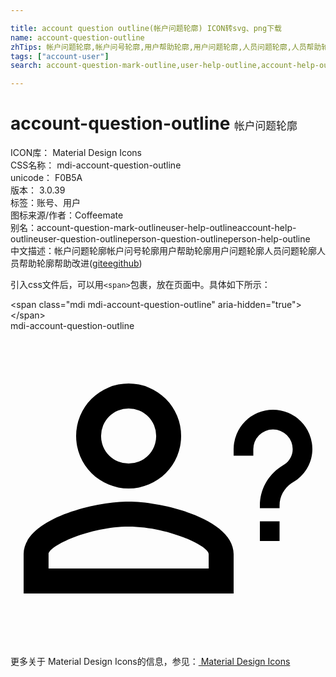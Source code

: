 ```yaml
---

title: account question outline(帐户问题轮廓) ICON转svg、png下载
name: account-question-outline
zhTips: 帐户问题轮廓,帐户问号轮廓,用户帮助轮廓,用户问题轮廓,人员问题轮廓,人员帮助轮廓
tags: ["account-user"]
search: account-question-mark-outline,user-help-outline,account-help-outline,user-question-outline,person-question-outline,person-help-outline

---
```


# account-question-outline  <small style="font-size: 60%;font-weight: 100">帐户问题轮廓</small>


<div class="detail-page">
<p>
<span>
ICON库：
<span class="badge-secondary badge">Material Design Icons</span> 
</span>
<br/>
<span>
CSS名称：
<span class="badge-secondary badge">mdi-account-question-outline</span> 
</span>
<br/>
<span>
unicode：
<span class="badge-secondary badge">F0B5A</span> 
<copy-btn content='F0B5A' btn-title=""></copy-btn>
<copy-btn :content='String.fromCodePoint(parseInt("F0B5A", 16))' btn-title="复制U"></copy-btn>
</span>
<br/>
<span>
版本：
<span class="badge-secondary badge">3.0.39</span> 
</span><br/><span>标签：<span class="badge-light badge"><router-link to="/tags/account-user.html">账号、用户</router-link></span></span>
<br/>
<span>图标来源/作者：<span class="badge-light badge">Coffeemate</span></span> 
<br/>
<span>别名：<span class="badge-light badge">account-question-mark-outline</span><span class="badge-light badge">user-help-outline</span><span class="badge-light badge">account-help-outline</span><span class="badge-light badge">user-question-outline</span><span class="badge-light badge">person-question-outline</span><span class="badge-light badge">person-help-outline</span></span><br/><span class="zh-detail">中文描述：<span class="badge-primary badge">帐户问题轮廓</span><span class="badge-primary badge">帐户问号轮廓</span><span class="badge-primary badge">用户帮助轮廓</span><span class="badge-primary badge">用户问题轮廓</span><span class="badge-primary badge">人员问题轮廓</span><span class="badge-primary badge">人员帮助轮廓</span><span class="help-link"><span>帮助改进</span>(<a href="https://gitee.com/liuwave/icon-helper/edit/master/json/material/account-question-outline.json" target="_blank" rel="noopener noreferrer">gitee</a><a href="https://github.com/liuwave/icon-helper/edit/master/json/material/account-question-outline.json" target="_blank" rel="noopener noreferrer">github</a></span>)</span><br/>
</p>
</div>
<div class="alert alert-dark">
  <i class="mdi mdi-account-question-outline mdi-48px"></i>
  <i class="mdi mdi-account-question-outline mdi-36px"></i>
  <i class="mdi mdi-account-question-outline mdi-24px"></i>
  <i class="mdi mdi-account-question-outline mdi-18px"></i>
</div>
<div>
  <p>引入css文件后，可以用<code>&lt;span&gt;</code>包裹，放在页面中。具体如下所示：    
  </p>
  <div class="alert alert-primary" style="font-size: 14px">
    &lt;span class="mdi mdi-account-question-outline" aria-hidden="true"&gt;&lt;/span&gt;
    <copy-btn content='<span class="mdi mdi-account-question-outline" aria-hidden="true"></span>'></copy-btn>
  </div>
  <div class="alert alert-secondary">
    <i class="mdi mdi-account-question-outline"
    style="font-size: 24px"
    aria-hidden="true"></i> mdi-account-question-outline
    <copy-btn content="mdi-account-question-outline" btn-title="复制图标名称"></copy-btn>
  </div>
</div>
<div id="svg" class="svg-wrap">
<svg xmlns="http://www.w3.org/2000/svg" viewBox="0 0 24 24"><path d="M20.5,14.5V16H19V14.5H20.5M18.5,9.5H17V9A3,3 0 0,1 20,6A3,3 0 0,1 23,9C23,9.97 22.5,10.88 21.71,11.41L21.41,11.6C20.84,12 20.5,12.61 20.5,13.3V13.5H19V13.3C19,12.11 19.6,11 20.59,10.35L20.88,10.16C21.27,9.9 21.5,9.47 21.5,9A1.5,1.5 0 0,0 20,7.5A1.5,1.5 0 0,0 18.5,9V9.5M9,13C11.67,13 17,14.34 17,17V20H1V17C1,14.34 6.33,13 9,13M9,4A4,4 0 0,1 13,8A4,4 0 0,1 9,12A4,4 0 0,1 5,8A4,4 0 0,1 9,4M9,14.9C6.03,14.9 2.9,16.36 2.9,17V18.1H15.1V17C15.1,16.36 11.97,14.9 9,14.9M9,5.9A2.1,2.1 0 0,0 6.9,8A2.1,2.1 0 0,0 9,10.1A2.1,2.1 0 0,0 11.1,8A2.1,2.1 0 0,0 9,5.9Z" /></svg>
</div>
<detail full-name='mdi-account-question-outline'></detail>
    
<div><p>更多关于 Material Design Icons的信息，参见：<a target="_blank" href="https://iconhelper.cn/material.html"> Material Design Icons</a>
</p></div>
